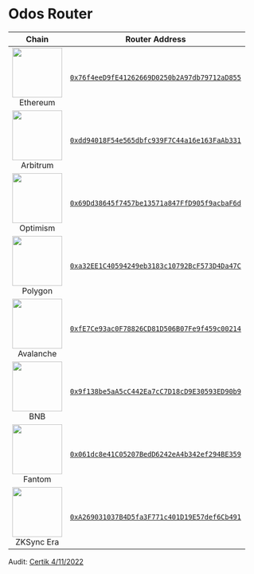 # Odos Router

| Chain | Router Address |
| :-: | :-: |
| <img src="https://assets.odos.xyz/chains/ethereum.png" width="100" height="100"><br>Ethereum | [`0x76f4eeD9fE41262669D0250b2A97db79712aD855`](https://etherscan.io/address/0x76f4eed9fe41262669d0250b2a97db79712ad855) |
| <img src="https://assets.odos.xyz/chains/arbitrum.png" width="100" height="100"><br>Arbitrum | [`0xdd94018F54e565dbfc939F7C44a16e163FaAb331`](https://arbiscan.io/address/0xdd94018f54e565dbfc939f7c44a16e163faab331) |
| <img src="https://assets.odos.xyz/chains/optimism.png" width="100" height="100"><br>Optimism | [`0x69Dd38645f7457be13571a847FfD905f9acbaF6d`](https://optimistic.etherscan.io/address/0x69dd38645f7457be13571a847ffd905f9acbaf6d) |
| <img src="https://assets.odos.xyz/chains/polygon.png" width="100" height="100"><br>Polygon | [`0xa32EE1C40594249eb3183c10792BcF573D4Da47C`](https://polygonscan.com/address/0xa32ee1c40594249eb3183c10792bcf573d4da47c) |
| <img src="https://assets.odos.xyz/chains/avalanche.png" width="100" height="100"><br>Avalanche | [`0xfE7Ce93ac0F78826CD81D506B07Fe9f459c00214`](https://snowtrace.io/address/0xfe7ce93ac0f78826cd81d506b07fe9f459c00214) |
| <img src="https://assets.odos.xyz/chains/bnb.png" width="100" height="100"><br>BNB | [`0x9f138be5aA5cC442Ea7cC7D18cD9E30593ED90b9`](https://bscscan.com/address/0x9f138be5aa5cc442ea7cc7d18cd9e30593ed90b9) |
| <img src="https://assets.odos.xyz/chains/fantom.png" width="100" height="100"><br>Fantom | [`0x061dc8e41C05207BedD6242eA4b342ef294BE359`](https://ftmscan.com/address/0x061dc8e41C05207BedD6242eA4b342ef294BE359) |
| <img src="https://assets.odos.xyz/chains/zksync.png" width="100" height="100"><br>ZKSync Era | [`0xA269031037B4D5fa3F771c401D19E57def6Cb491`](https://explorer.zksync.io/address/0xA269031037B4D5fa3F771c401D19E57def6Cb491) |

Audit: [Certik 4/11/2022](https://skynet.certik.com/projects/odos)
